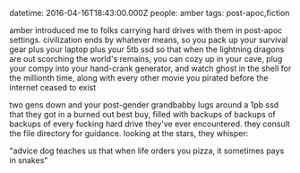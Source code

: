 datetime: 2016-04-16T18:43:00.000Z
people: amber
tags: post-apoc,fiction

amber introduced me to folks carrying hard drives with them in post-apoc settings. civilization ends by whatever means, so you pack up your survival gear plus your laptop plus your 5tb ssd so that when the lightning dragons are out scorching the world's remains, you can cozy up in your cave, plug your compy into your hand-crank generator, and watch ghost in the shell for the millionth time, along with every other movie you pirated before the internet ceased to exist

two gens down and your post-gender grandbabby lugs around a 1pb ssd that they got in a burned out best buy, filled with backups of backups of backups of every fucking hard drive they've ever encountered. they consult the file directory for guidance. looking at the stars, they whisper:

"advice dog teaches us that when life orders you pizza, it sometimes pays in snakes"